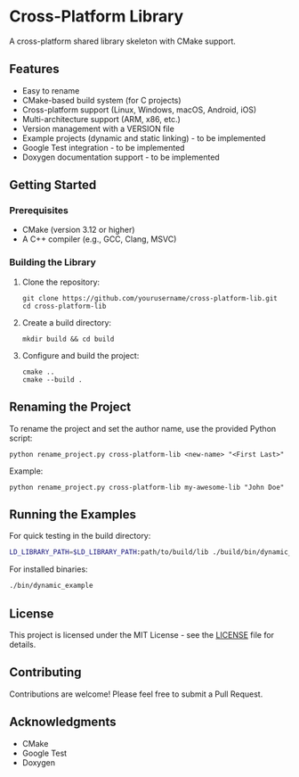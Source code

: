 # Cross-Platform Library

A cross-platform shared library skeleton with CMake support.

## Features

- Easy to rename
- CMake-based build system (for C projects)
- Cross-platform support (Linux, Windows, macOS, Android, iOS)
- Multi-architecture support (ARM, x86, etc.)
- Version management with a VERSION file
- Example projects (dynamic and static linking) - to be implemented
- Google Test integration - to be implemented
- Doxygen documentation support - to be implemented

## Getting Started

### Prerequisites

- CMake (version 3.12 or higher)
- A C++ compiler (e.g., GCC, Clang, MSVC)

### Building the Library

1. Clone the repository:
   ```
   git clone https://github.com/yourusername/cross-platform-lib.git
   cd cross-platform-lib
   ```

2. Create a build directory:
   ```
   mkdir build && cd build
   ```

3. Configure and build the project:
   ```
   cmake ..
   cmake --build .
   ```

## Renaming the Project

To rename the project and set the author name, use the provided Python script:

```
python rename_project.py cross-platform-lib <new-name> "<First Last>"
```

Example:
```
python rename_project.py cross-platform-lib my-awesome-lib "John Doe"
```

## Running the Examples

For quick testing in the build directory:
```bash
LD_LIBRARY_PATH=$LD_LIBRARY_PATH:path/to/build/lib ./build/bin/dynamic_example
```

For installed binaries:
```bash
./bin/dynamic_example
```

## License

This project is licensed under the MIT License - see the [LICENSE](LICENSE) file for details.

## Contributing

Contributions are welcome! Please feel free to submit a Pull Request.

## Acknowledgments

- CMake
- Google Test
- Doxygen

